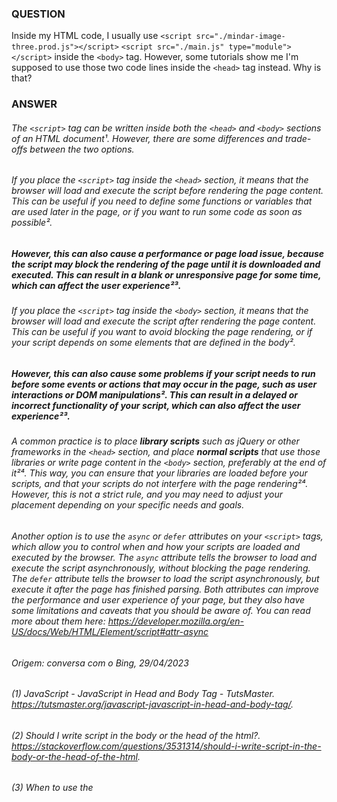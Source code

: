 ### QUESTION

Inside my HTML code, I usually use `<script src="./mindar-image-three.prod.js"></script>` `<script src="./main.js" type="module"></script>` inside the `<body>` tag. However, some tutorials show me I'm supposed to use those two code lines inside the `<head>` tag instead. Why is that?



### ANSWER

###### The `<script>` tag can be written inside both the `<head>` and `<body>` sections of an HTML document¹. However, there are some differences and trade-offs between the two options.

###### If you place the `<script>` tag inside the `<head>` section, it means that the browser will load and execute the script before rendering the page content. This can be useful if you need to define some functions or variables that are used later in the page, or if you want to run some code as soon as possible². 

##### However, this can also cause a **performance or page load issue**, because the script may block the rendering of the page until it is downloaded and executed. This can result in a **blank or unresponsive page** for some time, which can affect the user experience²³.

###### If you place the `<script>` tag inside the `<body>` section, it means that the browser will load and execute the script after rendering the page content. This can be useful if you want to avoid blocking the page rendering, or if your script depends on some elements that are defined in the body². 

##### However, this can also cause some problems if your script needs to run before some events or actions that may occur in the page, such as user interactions or DOM manipulations². This can result in a **delayed or incorrect functionality** of your script, which can also affect the user experience²³.

###### A common practice is to place **library scripts** such as jQuery or other frameworks in the `<head>` section, and place **normal scripts** that use those libraries or write page content in the `<body>` section, preferably at the end of it²⁴. This way, you can ensure that your libraries are loaded before your scripts, and that your scripts do not interfere with the page rendering²⁴. However, this is not a strict rule, and you may need to adjust your placement depending on your specific needs and goals.

###### Another option is to use the `async` or `defer` attributes on your `<script>` tags, which allow you to control when and how your scripts are loaded and executed by the browser. The `async` attribute tells the browser to load and execute the script asynchronously, without blocking the page rendering. The `defer` attribute tells the browser to load the script asynchronously, but execute it after the page has finished parsing. Both attributes can improve the performance and user experience of your page, but they also have some limitations and caveats that you should be aware of. You can read more about them here: https://developer.mozilla.org/en-US/docs/Web/HTML/Element/script#attr-async

###### Origem: conversa com o Bing, 29/04/2023
###### (1) JavaScript - JavaScript in Head and Body Tag - TutsMaster. https://tutsmaster.org/javascript-javascript-in-head-and-body-tag/.
###### (2) Should I write script in the body or the head of the html?. https://stackoverflow.com/questions/3531314/should-i-write-script-in-the-body-or-the-head-of-the-html.
###### (3) When to use the <script> tag in the head and body section of a html .... https://stackoverflow.com/questions/38407962/when-to-use-the-script-tag-in-the-head-and-body-section-of-a-html-page.
###### (4) Script Tags: Do They Belong in the Body or the Head Section?. https://www.locofy.ai/blog/script-tags.
###### (5) Where to put a script tag — into head or body end? - Medium. https://medium.com/geekculture/where-to-put-a-script-tag-into-head-or-body-end-b5b063058e0b.
